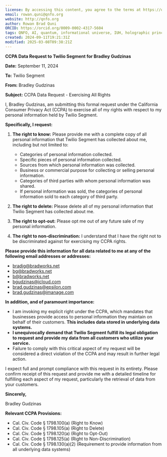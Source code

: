 ```yaml
---
license: By accessing this content, you agree to the terms at https://qnfo.org/LICENSE
email: rowan.quni@qnfo.org
website: http://qnfo.org
author: Rowan Brad Quni
ORCID: https://orcid.org/0009-0002-4317-5604
tags: QNFO, AI, quantum, informational universe, IUH, holographic principle
created: 2024-09-11T19:21:31Z
modified: 2025-03-08T09:38:21Z
---
```


**CCPA Data Request to Twilio Segment for Bradley Gudzinas**

**Date:** September 11, 2024

**To:** Twilio Segment

**From:** Bradley Gudzinas

**Subject:** CCPA Data Request - Exercising All Rights

I, Bradley Gudzinas, am submitting this formal request under the California Consumer Privacy Act (CCPA) to exercise all of my rights with respect to my personal information held by Twilio Segment.

**Specifically, I request:**

1. **The right to know:** Please provide me with a complete copy of all personal information that Twilio Segment has collected about me, including but not limited to:

    - Categories of personal information collected.
    - Specific pieces of personal information collected.
    - Sources from which personal information was collected.
    - Business or commercial purpose for collecting or selling personal information.
    - Categories of third parties with whom personal information was shared.
    - If personal information was sold, the categories of personal information sold to each category of third party.
2. **The right to delete:** Please delete all of my personal information that Twilio Segment has collected about me.
3. **The right to opt-out:** Please opt me out of any future sale of my personal information.
4. **The right to non-discrimination:** I understand that I have the right not to be discriminated against for exercising my CCPA rights.

**Please provide this information for all data related to me at any of the following email addresses or addresses:**

- bradjg@bradworks.net
- bg@bradworks.net
- b@bradworks.net
- bgudzinas@icloud.com
- brad.gudzinas@epsilon.com
- brad.gudzinas@imanage.com

**In addition, and of paramount importance:**

- I am invoking my explicit right under the CCPA, which mandates that businesses provide access to personal information they maintain on behalf of their customers. **This includes data stored in underlying data systems.**
- **I unequivocally demand that Twilio Segment fulfill its legal obligation to request and provide my data from all customers who utilize your service.**
- Failure to comply with this critical aspect of my request will be considered a direct violation of the CCPA and may result in further legal action.

I expect full and prompt compliance with this request in its entirety. Please confirm receipt of this request and provide me with a detailed timeline for fulfilling each aspect of my request, particularly the retrieval of data from your customers.

**Sincerely,**

Bradley Gudzinas

**Relevant CCPA Provisions:**

- Cal. Civ. Code § 1798.100(a) (Right to Know)
- Cal. Civ. Code § 1798.105(a) (Right to Delete)
- Cal. Civ. Code § 1798.120(a) (Right to Opt-Out)
- Cal. Civ. Code § 1798.125(a) (Right to Non-Discrimination)
- Cal. Civ. Code § 1798.130(a)(2) (Requirement to provide information from all underlying data systems)
